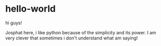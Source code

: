 # hello-world

hi guys!

Josphat here, i like python because of the simplicity and its power.
I am very clever that sometimes i don't understand what am saying!
